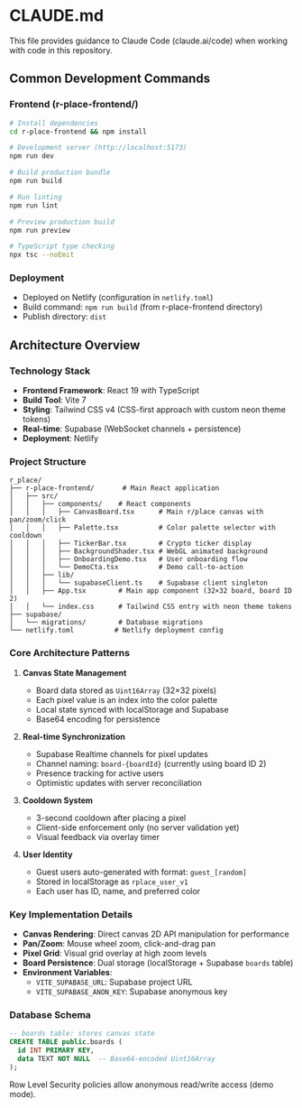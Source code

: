 # CLAUDE.md

This file provides guidance to Claude Code (claude.ai/code) when working with code in this repository.

## Common Development Commands

### Frontend (r-place-frontend/)
```bash
# Install dependencies
cd r-place-frontend && npm install

# Development server (http://localhost:5173)
npm run dev

# Build production bundle
npm run build

# Run linting
npm run lint

# Preview production build
npm run preview

# TypeScript type checking
npx tsc --noEmit
```

### Deployment
- Deployed on Netlify (configuration in `netlify.toml`)
- Build command: `npm run build` (from r-place-frontend directory)
- Publish directory: `dist`

## Architecture Overview

### Technology Stack
- **Frontend Framework**: React 19 with TypeScript
- **Build Tool**: Vite 7
- **Styling**: Tailwind CSS v4 (CSS-first approach with custom neon theme tokens)
- **Real-time**: Supabase (WebSocket channels + persistence)
- **Deployment**: Netlify

### Project Structure
```
r_place/
├── r-place-frontend/       # Main React application
│   ├── src/
│   │   ├── components/    # React components
│   │   │   ├── CanvasBoard.tsx      # Main r/place canvas with pan/zoom/click
│   │   │   ├── Palette.tsx          # Color palette selector with cooldown
│   │   │   ├── TickerBar.tsx        # Crypto ticker display
│   │   │   ├── BackgroundShader.tsx # WebGL animated background
│   │   │   ├── OnboardingDemo.tsx   # User onboarding flow
│   │   │   └── DemoCta.tsx          # Demo call-to-action
│   │   ├── lib/
│   │   │   └── supabaseClient.ts    # Supabase client singleton
│   │   ├── App.tsx        # Main app component (32×32 board, board ID 2)
│   │   └── index.css      # Tailwind CSS entry with neon theme tokens
├── supabase/
│   └── migrations/        # Database migrations
└── netlify.toml          # Netlify deployment config

```

### Core Architecture Patterns

1. **Canvas State Management**
   - Board data stored as `Uint16Array` (32×32 pixels)
   - Each pixel value is an index into the color palette
   - Local state synced with localStorage and Supabase
   - Base64 encoding for persistence

2. **Real-time Synchronization**
   - Supabase Realtime channels for pixel updates
   - Channel naming: `board-{boardId}` (currently using board ID 2)
   - Presence tracking for active users
   - Optimistic updates with server reconciliation

3. **Cooldown System**
   - 3-second cooldown after placing a pixel
   - Client-side enforcement only (no server validation yet)
   - Visual feedback via overlay timer

4. **User Identity**
   - Guest users auto-generated with format: `guest_[random]`
   - Stored in localStorage as `rplace_user_v1`
   - Each user has ID, name, and preferred color

### Key Implementation Details

- **Canvas Rendering**: Direct canvas 2D API manipulation for performance
- **Pan/Zoom**: Mouse wheel zoom, click-and-drag pan
- **Pixel Grid**: Visual grid overlay at high zoom levels
- **Board Persistence**: Dual storage (localStorage + Supabase `boards` table)
- **Environment Variables**: 
  - `VITE_SUPABASE_URL`: Supabase project URL
  - `VITE_SUPABASE_ANON_KEY`: Supabase anonymous key

### Database Schema

```sql
-- boards table: stores canvas state
CREATE TABLE public.boards (
  id INT PRIMARY KEY,
  data TEXT NOT NULL  -- Base64-encoded Uint16Array
);
```

Row Level Security policies allow anonymous read/write access (demo mode).